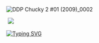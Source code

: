 

 ![DDP Chucky 2 #01 (2009)_0002](https://github.com/user-attachments/assets/a60fa696-89fc-4c89-a367-9bff73f6514c)

‎
 ![](https://komarev.com/ghpvc/?username=20waystokillsomeone&color=#931E1B&label=DomesticBliss&style=plastic&abbreviated=true)


  [![Typing SVG](https://readme-typing-svg.demolab.com?font=Pirata+One&size=58&pause=1012&color=931E1B&width=435&height=92&lines=Voodoo+For+Dummies)](https://git.io/typing-svg)

